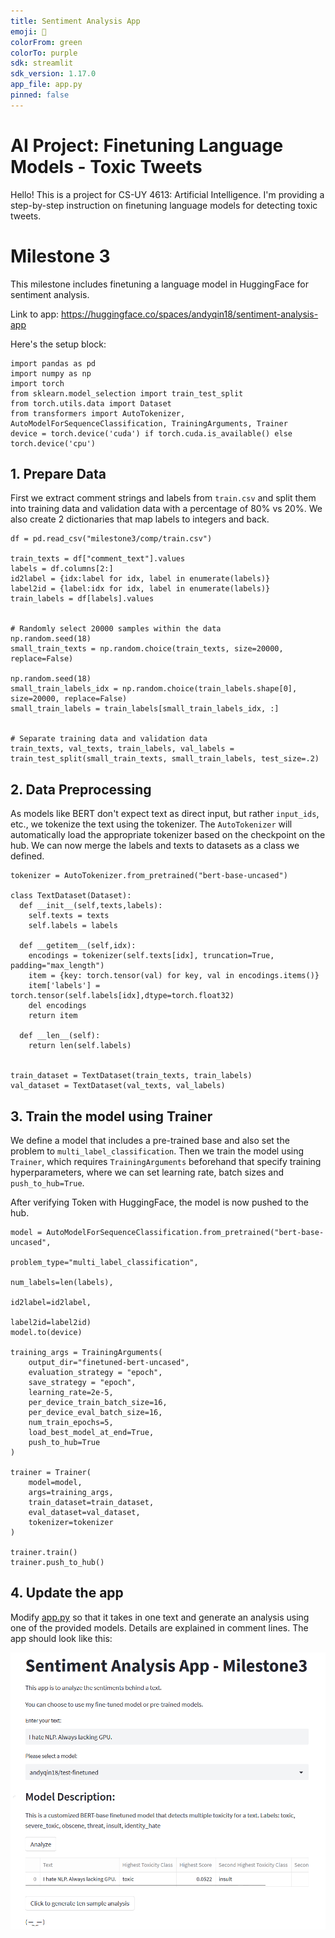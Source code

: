 ```yaml
---
title: Sentiment Analysis App
emoji: 🚀
colorFrom: green
colorTo: purple
sdk: streamlit
sdk_version: 1.17.0
app_file: app.py
pinned: false
---
```


# AI Project: Finetuning Language Models - Toxic Tweets

Hello! This is a project for CS-UY 4613: Artificial Intelligence. I'm providing a step-by-step instruction on finetuning language models for detecting toxic tweets.

# Milestone 3

This milestone includes finetuning a language model in HuggingFace for sentiment analysis.

Link to app: https://huggingface.co/spaces/andyqin18/sentiment-analysis-app

Here's the setup block:
```
import pandas as pd
import numpy as np
import torch
from sklearn.model_selection import train_test_split
from torch.utils.data import Dataset
from transformers import AutoTokenizer, AutoModelForSequenceClassification, TrainingArguments, Trainer
device = torch.device('cuda') if torch.cuda.is_available() else torch.device('cpu')
```

## 1. Prepare Data
First we extract comment strings and labels from `train.csv` and split them into training data and validation data with a percentage of 80% vs 20%. We also create 2 dictionaries that map labels to integers and back.
```
df = pd.read_csv("milestone3/comp/train.csv")

train_texts = df["comment_text"].values
labels = df.columns[2:]
id2label = {idx:label for idx, label in enumerate(labels)}
label2id = {label:idx for idx, label in enumerate(labels)}
train_labels = df[labels].values


# Randomly select 20000 samples within the data
np.random.seed(18)
small_train_texts = np.random.choice(train_texts, size=20000, replace=False)

np.random.seed(18)
small_train_labels_idx = np.random.choice(train_labels.shape[0], size=20000, replace=False)
small_train_labels = train_labels[small_train_labels_idx, :]


# Separate training data and validation data
train_texts, val_texts, train_labels, val_labels = train_test_split(small_train_texts, small_train_labels, test_size=.2)
```

## 2. Data Preprocessing
As models like BERT don't expect text as direct input, but rather `input_ids`, etc., we tokenize the text using the tokenizer. The `AutoTokenizer` will automatically load the appropriate tokenizer based on the checkpoint on the hub. We can now merge the labels and texts to datasets as a class we defined.
```
tokenizer = AutoTokenizer.from_pretrained("bert-base-uncased")

class TextDataset(Dataset):
  def __init__(self,texts,labels):
    self.texts = texts
    self.labels = labels

  def __getitem__(self,idx):
    encodings = tokenizer(self.texts[idx], truncation=True, padding="max_length")
    item = {key: torch.tensor(val) for key, val in encodings.items()}
    item['labels'] = torch.tensor(self.labels[idx],dtype=torch.float32)
    del encodings
    return item

  def __len__(self):
    return len(self.labels)


train_dataset = TextDataset(train_texts, train_labels)
val_dataset = TextDataset(val_texts, val_labels)
```

## 3. Train the model using Trainer
We define a model that includes a pre-trained base and also set the problem to `multi_label_classification`. Then we train the model using `Trainer`, which requires  `TrainingArguments` beforehand that specify training hyperparameters, where we can set learning rate, batch sizes and `push_to_hub=True`.

After verifying Token with HuggingFace, the model is now pushed to the hub.

```
model = AutoModelForSequenceClassification.from_pretrained("bert-base-uncased", 
                                                           problem_type="multi_label_classification", 
                                                           num_labels=len(labels),
                                                           id2label=id2label,
                                                           label2id=label2id)
model.to(device)

training_args = TrainingArguments(
    output_dir="finetuned-bert-uncased",
    evaluation_strategy = "epoch",
    save_strategy = "epoch",
    learning_rate=2e-5,
    per_device_train_batch_size=16,
    per_device_eval_batch_size=16,
    num_train_epochs=5,
    load_best_model_at_end=True,
    push_to_hub=True
)

trainer = Trainer(
    model=model,
    args=training_args,
    train_dataset=train_dataset,
    eval_dataset=val_dataset,
    tokenizer=tokenizer
)

trainer.train()
trainer.push_to_hub()
```

## 4. Update the app

Modify [app.py](app.py) so that it takes in one text and generate an analysis using one of the provided models. Details are explained in comment lines. The app should look like this:

![](milestone3/appUI.png)